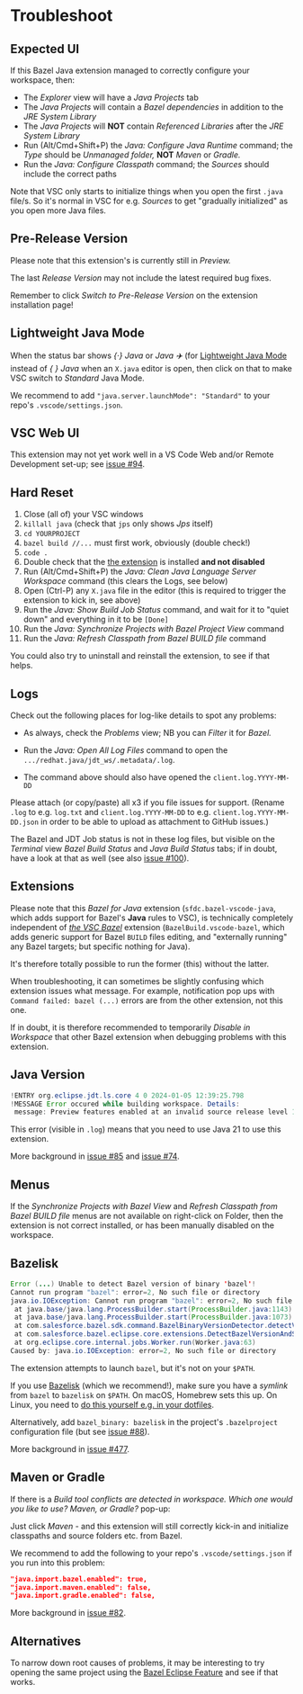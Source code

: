 # Troubleshoot

## Expected UI

If this Bazel Java extension managed to correctly configure your workspace, then:

* The _Explorer_ view will have a _Java Projects_ tab
* The _Java Projects_ will contain a _Bazel dependencies_ in addition to the _JRE System Library_
* The _Java Projects_ will **NOT** contain _Referenced Libraries_ after the _JRE System Library_
* Run (Alt/Cmd+Shift+P) the _Java: Configure Java Runtime_ command; the _Type_ should be _Unmanaged folder,_ **NOT** _Maven_ or _Gradle._
* Run the _Java: Configure Classpath_ command; the _Sources_ should include the correct paths

Note that VSC only starts to initialize things when you open the first `.java` file/s.
So it's normal in VSC for e.g. _Sources_ to get "gradually initialized" as you open more Java files.

## Pre-Release Version

Please note that this extension's is currently still in _Preview._

The last _Release Version_ may not include the latest required bug fixes.

Remember to click _Switch to Pre-Release Version_ on the extension installation page!

## Lightweight Java Mode

When the status bar shows _{·} Java_ or _Java ✈️_ (for
[Lightweight Java Mode](https://code.visualstudio.com/docs/java/java-project#_lightweight-mode)
instead of _{ } Java_ when an `X.java` editor is open, then click on that to make VSC switch to
_Standard_ Java Mode.

We recommend to add `"java.server.launchMode": "Standard"` to your repo's `.vscode/settings.json`.

## VSC Web UI

This extension may not yet work well in a VS Code Web and/or Remote Development set-up;
see [issue #94](https://github.com/salesforce/bazel-vscode-java/issues/94).

## Hard Reset

1. Close (all of) your VSC windows
1. `killall java` (check that `jps` only shows _Jps_ itself)
1. `cd YOURPROJECT`
1. `bazel build //...` must first work, obviously (double check!)
1. `code .`
1. Double check that the [the extension](vscode:extension/sfdc.bazel-vscode-java) is installed **and not disabled**
1. Run (Alt/Cmd+Shift+P) the _Java: Clean Java Language Server Workspace_ command (this clears the Logs, see below)
1. Open (Ctrl-P) any `X.java` file in the editor (this is required to trigger the extension to kick in, see above)
1. Run the _Java: Show Build Job Status_ command, and wait for it to "quiet down" and everything in it to be `[Done]`
1. Run the _Java: Synchronize Projects with Bazel Project View_ command
1. Run the _Java: Refresh Classpath from Bazel BUILD file_ command

You could also try to uninstall and reinstall the extension, to see if that helps.

## Logs

Check out the following places for log-like details to spot any problems:

* As always, check the _Problems_ view; NB you can _Filter_ it for _Bazel._

* Run the _Java: Open All Log Files_ command to open the `.../redhat.java/jdt_ws/.metadata/.log`.

* The command above should also have opened the `client.log.YYYY-MM-DD`

Please attach (or copy/paste) all x3 if you file issues for support.
(Rename `.log` to e.g. `log.txt` and `client.log.YYYY-MM-DD` to e.g. `client.log.YYYY-MM-DD.json`
in order to be able to upload as attachment to GitHub issues.)

The Bazel and JDT Job status is not in these log files, but visible
on the _Terminal_ view _Bazel Build Status_ and _Java Build Status_ tabs;
if in doubt, have a look at that as well (see also [issue #100](https://github.com/salesforce/bazel-vscode-java/issues/100)).

## Extensions

Please note that this _Bazel for Java_ extension (`sfdc.bazel-vscode-java`, which adds support for Bazel's **Java** rules to VSC), is technically completely independent of _[the VSC Bazel](https://marketplace.visualstudio.com/items?itemName=BazelBuild.vscode-bazel)_ extension (`BazelBuild.vscode-bazel`, which adds generic support for Bazel `BUILD` files editing, and "externally running" any Bazel targets; but specific nothing for Java).

It's therefore totally possible to run the former (this) without the latter.

When troubleshooting, it can sometimes be slightly confusing which extension issues what message. For example, notification pop ups with `Command failed: bazel (...)` errors are from the other extension, not this one.

If in doubt, it is therefore recommended to temporarily _Disable in Workspace_ that other Bazel extension when debugging problems with this extension.

## Java Version

```java
!ENTRY org.eclipse.jdt.ls.core 4 0 2024-01-05 12:39:25.798
!MESSAGE Error occured while building workspace. Details:
 message: Preview features enabled at an invalid source release level 11, preview can be enabled only at source level 21; code: 2098258; resource: /home/vorburger/git/github.com/vorburger/LearningBazel/java-one/src/main/java/ch/vorburger/learningbazel/Main.java;
```

This error (visible in `.log`) means that you need to use Java 21 to use this extension.

More background in [issue #85](https://github.com/salesforce/bazel-vscode-java/issues/85) and [issue #74](https://github.com/salesforce/bazel-vscode-java/issues/74).

## Menus

If the _Synchronize Projects with Bazel View_ and _Refresh Classpath from Bazel BUILD file_
menus are not available on right-click on Folder, then the extension is not correct installed,
or has been manually disabled on the workspace.

## Bazelisk

```java
Error (...) Unable to detect Bazel version of binary 'bazel'!
Cannot run program "bazel": error=2, No such file or directory
java.io.IOException: Cannot run program "bazel": error=2, No such file or directory
 at java.base/java.lang.ProcessBuilder.start(ProcessBuilder.java:1143)
 at java.base/java.lang.ProcessBuilder.start(ProcessBuilder.java:1073)
 at com.salesforce.bazel.sdk.command.BazelBinaryVersionDetector.detectVersion(BazelBinaryVersionDetector.java:57)
 at com.salesforce.bazel.eclipse.core.extensions.DetectBazelVersionAndSetBinaryJob.run(DetectBazelVersionAndSetBinaryJob.java:52)
 at org.eclipse.core.internal.jobs.Worker.run(Worker.java:63)
Caused by: java.io.IOException: error=2, No such file or directory
```

The extension attempts to launch `bazel`, but it's not on your `$PATH`.

If you use [Bazelisk](https://github.com/bazelbuild/bazelisk) (which we recommend!),
make sure you have a _symlink_ from `bazel` to `bazelisk` on `$PATH`. On macOS,
Homebrew sets this up. On Linux, you need to [do this yourself e.g. in your dotfiles](https://github.com/vorburger/vorburger-dotfiles-bin-etc/commit/b8dea1dcf465db6f201d1cfa4302b748a08fc3b5).

Alternatively, add `bazel_binary: bazelisk` in the project's `.bazelproject` configuration file (but see [issue #88](https://github.com/salesforce/bazel-vscode-java/issues/88)).

More background in [issue #477](https://github.com/salesforce/bazel-eclipse/issues/477).

## Maven or Gradle

If there is a _Build tool conflicts are detected in workspace. Which one would you like to use? Maven, or Gradle?_ pop-up:

Just click _Maven_ - and this extension will still correctly kick-in and initialize classpaths and source folders etc. from Bazel.

We recommend to add the following to your repo's `.vscode/settings.json` if you run into this problem:

```json
"java.import.bazel.enabled": true,
"java.import.maven.enabled": false,
"java.import.gradle.enabled": false,
```

More background in [issue #82](https://github.com/salesforce/bazel-vscode-java/issues/82).

## Alternatives

To narrow down root causes of problems, it may be interesting to try opening the same project
using the [Bazel Eclipse Feature](https://github.com/salesforce/bazel-eclipse/blob/main/docs/bef/README.md)
and see if that works.
